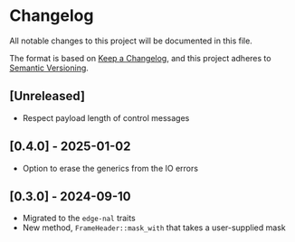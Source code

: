 # Changelog

All notable changes to this project will be documented in this file.

The format is based on [Keep a Changelog](https://keepachangelog.com/en/1.0.0/),
and this project adheres to [Semantic Versioning](https://semver.org/spec/v2.0.0.html).

## [Unreleased]
* Respect payload length of control messages

## [0.4.0] - 2025-01-02
* Option to erase the generics from the IO errors

## [0.3.0] - 2024-09-10
* Migrated to the `edge-nal` traits
* New method, `FrameHeader::mask_with` that takes a user-supplied mask
